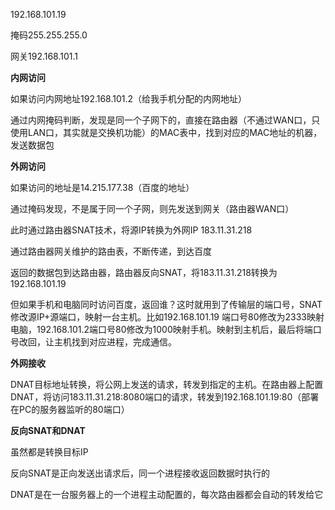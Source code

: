 192.168.101.19

掩码255.255.255.0

网关192.168.101.1

**内网访问**

如果访问内网地址192.168.101.2（给我手机分配的内网地址）

通过内网掩码判断，发现是同一个子网下的，直接在路由器（不通过WAN口，只使用LAN口，其实就是交换机功能）的MAC表中，找到对应的MAC地址的机器，发送数据包



**外网访问**

如果访问的地址是14.215.177.38（百度的地址）

通过掩码发现，不是属于同一个子网，则先发送到网关（路由器WAN口）

此时通过路由器SNAT技术，将源IP转换为外网IP 183.11.31.218

通过路由器网关维护的路由表，不断传递，到达百度

返回的数据包到达路由器，路由器反向SNAT，将183.11.31.218转换为192.168.101.19

但如果手机和电脑同时访问百度，返回谁？这时就用到了传输层的端口号，SNAT修改源IP+源端口，映射一台主机。比如192.168.101.19 端口号80修改为2333映射电脑，192.168.101.2端口号80修改为1000映射手机。映射到主机后，最后将端口号改回，让主机找到对应进程，完成通信。



**外网接收**

DNAT目标地址转换，将公网上发送的请求，转发到指定的主机。在路由器上配置DNAT，将访问183.11.31.218:8080端口的请求，转发到192.168.101.19:80（部署在PC的服务器监听的80端口）



**反向SNAT和DNAT**

虽然都是转换目标IP

反向SNAT是正向发送出请求后，同一个进程接收返回数据时执行的

DNAT是在一台服务器上的一个进程主动配置的，每次路由器都会自动的转发给它